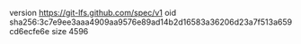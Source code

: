 version https://git-lfs.github.com/spec/v1
oid sha256:3c7e9ee3aaa4909aa9576e89ad14b2d16583a36206d23a7f513a659cd6ecfe6e
size 4596
